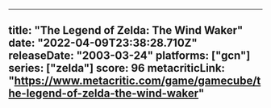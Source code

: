 
---
title: "The Legend of Zelda: The Wind Waker"
date: "2022-04-09T23:38:28.710Z"
releaseDate: "2003-03-24"
platforms: ["gcn"]
series: ["zelda"]
score: 96
metacriticLink: "https://www.metacritic.com/game/gamecube/the-legend-of-zelda-the-wind-waker"
---
